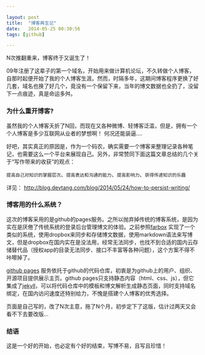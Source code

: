 ```yaml
---

layout: post
title:  "博客再生记"
date:   2014-05-25 00:30:56
tags: [github]

---
```



N次推翻重来，博客终于又诞生了！


09年注册了这辈子的第一个域名，开始用来做计算机论坛，不久转做个人博客，自那时起便开始了我的个人博客生涯。然而，时隔多年，这期间博客程序更换了好几套，域名也换了好几个，竟没有一个保留下来，当年的博文数据也全扔了，没留下一点痕迹，真是命运多舛。


### 为什么重开博客?

虽然我的个人博客夭折了N回，而现在又各种微博、轻博客泛滥，但是，拥有一个个人博客是多少互联网从业者的梦想啊！ 何况还能装逼....

好吧，其实真正的原因是，作为一个码农，确实需要一个博客来整理记录各种笔记，也需要这么一个平台来展现自己。另外，非常赞同下面这篇文章总结的几个关于“写作带来的收获”的观点：

`提高自己对知识的掌握层次`、`提高表达和沟通的能力`、`提高影响力`、`获得传递知识的乐趣`

详见： http://blog.devtang.com/blog/2014/05/24/how-to-persist-writing/


### 博客用的什么系统？

这次的博客采用的是github的pages服务。之所以抛弃掉传统的博客系统，是因为实在是厌倦了传统系统的登录后台管理博文的体验。之前参照[farbox](https://www.farbox.com/) 实现了一个类似的系统，使用dropbox来同步和存储博文数据，使用markdown语法来写博文，但是dropbox在国内实在是没法用，经常无法同步，也找不到合适的国内云存储替代品（授权app的目录无法同步、接口不丰富等各种问题），这个方案不得不咔嚓掉了。

[github pages](https://pages.github.com/) 服务依托于github的代码仓库，初衷是为github上的用户、组织、开源项目提供展示主页。github pages只支持静态内容（html、css、js），但它集成了[jekyll](http://jekyllrb.com/)，可以将代码仓库中的模板和博文解析生成静态页面，同时支持域名绑定，在国内访问速度还特别给力，不愧是搭建个人博客的优秀选择。

页面是自己写的，改了N次主意，拖了N个月，初步定下了这版，估计过两天又会看不下去要改版...


### 结语

这是一个好的开始，也必定有个好的结束，写博不易，且写且珍惜！
